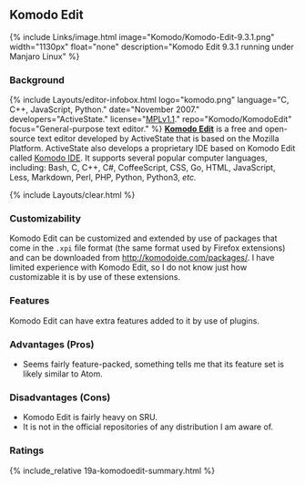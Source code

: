 ## Komodo Edit
{% include Links/image.html image="Komodo/Komodo-Edit-9.3.1.png" width="1130px" float="none" description="Komodo Edit 9.3.1 running under Manjaro Linux" %}

### Background
{% include Layouts/editor-infobox.html logo="komodo.png" language="C, C++, JavaScript, Python." date="November 2007." developers="ActiveState." license="<a href='https://github.com/Komodo/KomodoEdit/blob/master/LICENSE.txt' link='_blank'>MPLv1.1</a>." repo="Komodo/KomodoEdit" focus="General-purpose text editor." %}
[**Komodo Edit**](http://komodoide.com/komodo-edit/) is a free and open-source text editor developed by ActiveState that is based on the Mozilla Platform. ActiveState also develops a proprietary IDE based on Komodo Edit called [Komodo IDE](https://en.wikipedia.org/wiki/Komodo_IDE). It supports several popular computer languages, including: Bash, C, C++, C#, CoffeeScript, CSS, Go, HTML, JavaScript, Less, Markdown, Perl, PHP, Python, Python3, *etc.*

{% include Layouts/clear.html %}<br/>
### Customizability
Komodo Edit can be customized and extended by use of packages that come in the `.xpi` file format (the same format used by Firefox extensions) and can be downloaded from http://komodoide.com/packages/. I have limited experience with Komodo Edit, so I do not know just how customizable it is by use of these extensions.

### Features
Komodo Edit can have extra features added to it by use of plugins.

### Advantages (Pros)
* Seems fairly feature-packed, something tells me that its feature set is likely similar to Atom.

### Disadvantages (Cons)
* Komodo Edit is fairly heavy on SRU.
* It is not in the official repositories of any distribution I am aware of.

### Ratings
{% include_relative 19a-komodoedit-summary.html %}
